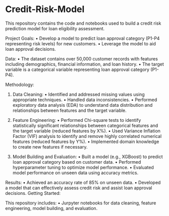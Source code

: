 # Credit-Risk-Model

This repository contains the code and notebooks used to build a credit risk prediction model for loan eligibility assessment.

Project Goals:
• Develop a model to predict loan approval category (P1-P4 representing risk levels) for new customers.
• Leverage the model to aid loan approval decisions.

Data:
• The dataset contains over 50,000 customer records with features including demographics, financial information, and loan history.
• The target variable is a categorical variable representing loan approval category (P1-P4).

Methodology:

1. Data Cleaning:
• Identified and addressed missing values using appropriate techniques.
• Handled data inconsistencies.
• Performed exploratory data analysis (EDA) to understand data distribution and relationships between features and the target variable.

2. Feature Engineering:
• Performed Chi-square tests to identify statistically significant relationships between categorical features and the target variable (reduced features by X%).
• Used Variance Inflation Factor (VIF) analysis to identify and remove highly correlated numerical features (reduced features by Y%).
• Implemented domain knowledge to create new features if necessary.

3. Model Building and Evaluation:
• Built a model (e.g., XGBoost) to predict loan approval category based on customer data.
• Performed hyperparameter tuning to optimize model performance.
• Evaluated model performance on unseen data using accuracy metrics.

Results:
• Achieved an accuracy rate of 85% on unseen data.
• Developed a model that can effectively assess credit risk and assist loan approval decisions.
Getting Started:

This repository includes:
• Jurpyter notebooks for data cleaning, feature engineering, model building, and evaluation.
